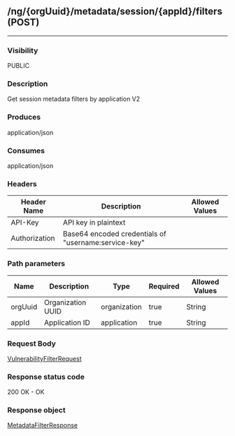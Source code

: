 ## /ng/{orgUuid}/metadata/session/{appId}/filters (POST)
---
### Visibility
PUBLIC
### Description
Get session metadata filters by application V2
### Produces
application/json
### Consumes
application/json
### Headers
| Header Name | Description | Allowed Values |
| ----------- | ----------- | ----------- |
| API-Key | API key in plaintext |  |
| Authorization | Base64 encoded credentials of &quot;username:service-key&quot; |  |
### Path parameters
| Name | Description | Type | Required | Allowed Values |
| ----------- | ----------- | ----------- | ----------- | ----------- |
| orgUuid | Organization UUID | organization | true | String |
| appId | Application ID | application | true | String |
### Request Body
[VulnerabilityFilterRequest](<../../objects/VulnerabilityFilterRequest.md>)
### Response status code
200 OK - OK
### Response object
[MetadataFilterResponse](<../../objects/MetadataFilterResponse.md>)
